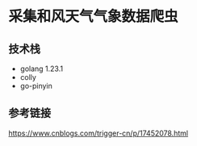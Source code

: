 # 采集和风天气气象数据爬虫

## 技术栈
- golang 1.23.1
- colly
- go-pinyin

## 参考链接
https://www.cnblogs.com/trigger-cn/p/17452078.html